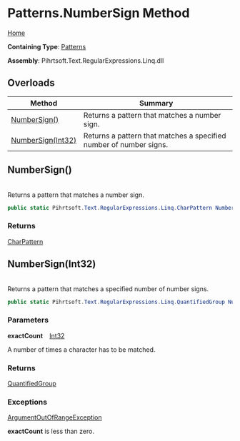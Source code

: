 # Patterns\.NumberSign Method

[Home](../../../../../../README.md)

**Containing Type**: [Patterns](../README.md)

**Assembly**: Pihrtsoft\.Text\.RegularExpressions\.Linq\.dll

## Overloads

| Method | Summary |
| ------ | ------- |
| [NumberSign()](#Pihrtsoft_Text_RegularExpressions_Linq_Patterns_NumberSign) | Returns a pattern that matches a number sign\. |
| [NumberSign(Int32)](#Pihrtsoft_Text_RegularExpressions_Linq_Patterns_NumberSign_System_Int32_) | Returns a pattern that matches a specified number of number signs\. |

## NumberSign\(\) <a id="Pihrtsoft_Text_RegularExpressions_Linq_Patterns_NumberSign"></a>

\
Returns a pattern that matches a number sign\.

```csharp
public static Pihrtsoft.Text.RegularExpressions.Linq.CharPattern NumberSign()
```

### Returns

[CharPattern](../../CharPattern/README.md)

## NumberSign\(Int32\) <a id="Pihrtsoft_Text_RegularExpressions_Linq_Patterns_NumberSign_System_Int32_"></a>

\
Returns a pattern that matches a specified number of number signs\.

```csharp
public static Pihrtsoft.Text.RegularExpressions.Linq.QuantifiedGroup NumberSign(int exactCount)
```

### Parameters

**exactCount** &ensp; [Int32](https://docs.microsoft.com/en-us/dotnet/api/system.int32)

A number of times a character has to be matched\.

### Returns

[QuantifiedGroup](../../QuantifiedGroup/README.md)

### Exceptions

[ArgumentOutOfRangeException](https://docs.microsoft.com/en-us/dotnet/api/system.argumentoutofrangeexception)

**exactCount** is less than zero\.

